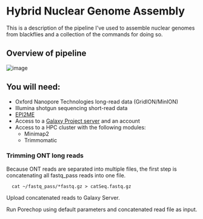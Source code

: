 # Hybrid Nuclear Genome Assembly

This is a description of the pipeline I've used to assemble nuclear genomes from blackflies and a collection of the commands for doing so.

## Overview of pipeline

![image](https://github.com/hendricksonen/flyawayhome/assets/113100255/3bed643a-8ed0-4ea4-b3b6-25042d1c9852)


## You will need:

- Oxford Nanopore Technologies long-read data (GridION/MinION)
- Illumina shotgun sequencing short-read data
- [EPI2ME](https://labs.epi2me.io/installation/) 
- Access to a [Galaxy Project server](https://usegalaxy.org.au/) and an account
- Access to a HPC cluster with the following modules:
  - Minimap2
  - Trimmomatic

### Trimming ONT long reads
Because ONT reads are separated into multiple files, the first step is concatenating all fastq_pass reads into one file.

      cat ~/fastq_pass/*fastq.gz > catSeq.fastq.gz 
      
Upload concatenated reads to Galaxy Server.

Run Porechop using default parameters and concatenated read file as input.
